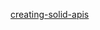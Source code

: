 [creating-solid-apis](https://www.oreilly.com/library/view/creating-solid-apis/9781491986301/ch01.html)
